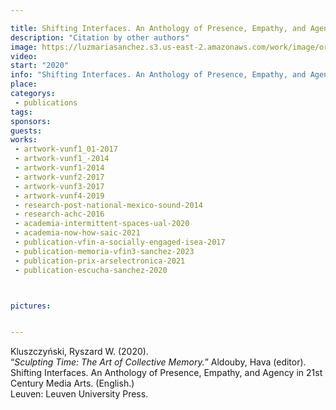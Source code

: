 ```yaml
---

title: Shifting Interfaces. An Anthology of Presence, Empathy, and Agency in 21st-Century Media Arts
description: "Citation by other authors"
image: https://luzmariasanchez.s3.us-east-2.amazonaws.com/work/image/original/61RW4HRI7mL.jpeg
video: 
start: "2020"
info: "Shifting Interfaces. An Anthology of Presence, Empathy, and Agency in 21st-Century Media Arts"
place: 
categorys:
 - publications
tags:
sponsors:
guests:
works:
 - artwork-vunf1_01-2017
 - artwork-vunf1_-2014
 - artwork-vunf1-2014
 - artwork-vunf2-2017
 - artwork-vunf3-2017
 - artwork-vunf4-2019
 - research-post-national-mexico-sound-2014
 - research-achc-2016
 - academia-intermittent-spaces-ual-2020
 - academia-now-how-saic-2021
 - publication-vfin-a-socially-engaged-isea-2017
 - publication-memoria-vfin3-sanchez-2023
 - publication-prix-arselectronica-2021
 - publication-escucha-sanchez-2020



pictures:


---
```

Kluszczyński, Ryszard W. (2020). \
“*Sculpting Time: The Art of Collective Memory.*” Aldouby, Hava (editor). \
Shifting Interfaces. An Anthology of Presence, Empathy, and Agency in 21st Century Media Arts. (English.) \
Leuven: Leuven University Press.

